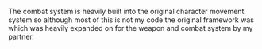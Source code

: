 The combat system is heavily built into the original character movement system so although most of this is not my code the original framework was which was heavily expanded on for the weapon and combat system by my partner.
